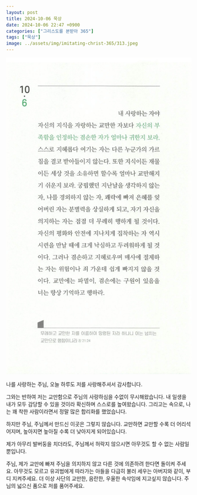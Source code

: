 ```yaml
---
layout: post
title: 2024-10-06 묵상
date: 2024-10-06 22:47 +0900
categories: ["그리스도를 본받아 365"]
tags: ["묵상"]
image: ../assets/img/imitating-christ-365/313.jpeg
---
```


![313.jpeg](../assets/img/imitating-christ-365/313.jpeg)

나를 사랑하는 주님,
오늘 하루도 저를 사랑해주셔서 감사합니다.

그와는 반하여 저는 교만함으로 주님의 사랑하심을 수없이 무시해왔습니다.
내 일생을 내가 모두 감당할 수 있을 것이라 확신하며 스스로를 높여왔습니다.
그리고는 속으로, 나는 꽤 착한 사람이라면서 정말 많은 합리화를 했었습니다.

하지만 주님, 주님께서 만드신 이곳은 그렇지 않습니다.
교만하면 교만할 수록 더 어리석어지며,
높아지면 높아질 수록 더 낮아지게 되어있습니다.

제가 아무리 발버둥을 치더라도,
주님께서 허락지 않으시면 아무것도 할 수 없는 사람일 뿐입니다.

주님, 제가 교만에 빠져 주님을 의지하지 않고 다른 것에 의존하려 한다면 돌이켜 주세요.
아무것도 모르고 유괴범에게 따라가는 아들을 다급히 불러 세우는 아버지와 같이,
부디 지켜주세요.
더 이상 사단의 교만한, 음란한, 우울한 속삭임에 지고싶지 않습니다.
주님의 넓으신 품으로 저를 품어주세요.

